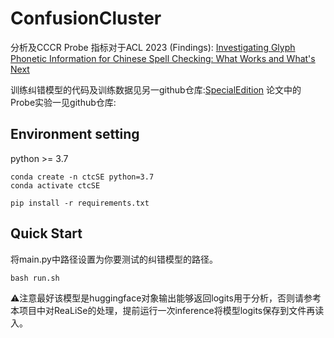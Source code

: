 # ConfusionCluster

分析及CCCR Probe 指标对于ACL 2023 (Findings): [Investigating Glyph Phonetic Information for Chinese Spell Checking: What Works and What's Next](https://arxiv.org/abs/2212.04068)

训练纠错模型的代码及训练数据见另一github仓库:[SpecialEdition](https://github.com/piglaker/SpecialEdition)
论文中的Probe实验一见github仓库:[]()

## Environment setting

python >= 3.7  


`conda create -n ctcSE python=3.7`  
`conda activate ctcSE`  

```
pip install -r requirements.txt
```

## Quick Start

将main.py中路径设置为你要测试的纠错模型的路径。  

`bash run.sh`

⚠️注意最好该模型是huggingface对象输出能够返回logits用于分析，否则请参考本项目中对ReaLiSe的处理，提前运行一次inference将模型logits保存到文件再读入。



